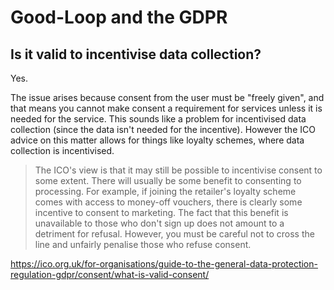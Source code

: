 
# Good-Loop and the GDPR

## Is it valid to incentivise data collection?

Yes. 

The issue arises because consent from the user must be "freely given", and that means you cannot make consent a requirement 
for services unless it is needed for the service. This sounds like a problem for incentivised data collection 
(since the data isn't needed for the incentive). However the ICO advice on this matter allows for things like 
loyalty schemes, where data collection is incentivised.

> The ICO's view is that it may still be possible to incentivise consent to some extent. 
> There will usually be some benefit to consenting to processing. 
> For example, if joining the retailer's loyalty scheme comes with access to money-off vouchers, there is clearly some incentive to consent 
> to marketing. The fact that this benefit is unavailable to those who don't sign up does not amount to a detriment for refusal. 
> However, you must be careful not to cross the line and unfairly penalise those who refuse consent.

https://ico.org.uk/for-organisations/guide-to-the-general-data-protection-regulation-gdpr/consent/what-is-valid-consent/